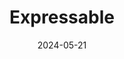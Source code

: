 ---  
layout: startup_page  
title: "Expressable"  
id: "expressable.com"  
permalink: "/expressableexpressable.com05212024/"  
website: "http://www.expressable.com/"  
funding_round: "Series B"  
funding_amount: "$26M"  
investors: "HarbourVest Partners, Digitalis Ventures, F-Prime Capital, Lerer Hippeau"  
about: "Expressable is a virtual speech therapy provider offering research-based, family-centered care. They integrate virtual services with a technology and education platform to empower caregivers and improve outcomes. The company aims to expand access to high-quality speech therapy for children."  
markets: "Healthtech, E-Learning"  
hq: "Austin, Texas, United States"  
founded_year: "2019"  
linkedin: "https://www.linkedin.com/company/expressable"  
twitter: "https://twitter.com/ExpressableHQ"  
instagram: ""  
facebook: "https://www.facebook.com/expressable"  
crunchbase: "https://www.crunchbase.com/organization/expressable"  
pitchbook: "https://pitchbook.com/profiles/company/437676-40"  

date_display: "21-May-2024"  
date: "2024-05-21"

# SEO Optimization  
meta_title: "Expressable - Series B Funding ($26M)"  
meta_description: "Expressable, Expressable is a virtual speech therapy provider offering research-based, family-centered care. They integrate virtual services with a technology and ..."  
meta_keywords: "Expressable, Healthtech, E-Learning, Series B funding"  
canonical_url: "https://startup.projectstartups.com/expressableexpressable.com05212024/"  
---
